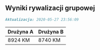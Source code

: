 ## Wyniki rywalizacji grupowej

```markdown
Aktualizacja: 2020-05-27 23:56:09
```

Drużyna A | Drużyna B
------------ | -------------
 8924 KM | 8740 KM